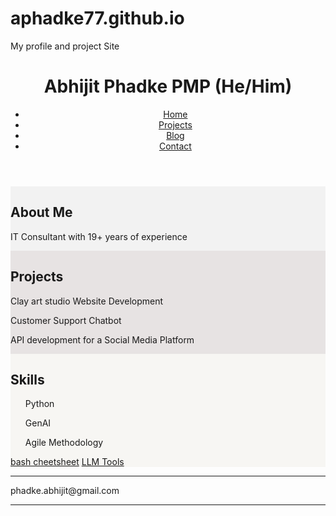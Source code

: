 # aphadke77.github.io
My profile and project Site
<header>
    <h1>Abhijit Phadke PMP (He/Him)</h1>
        <ul>
            <li><a href="#home">Home</a></li>
            <li><a href="https://github.com/aphadke77?tab=projects">Projects</a></li>
            <li><a href="https://a6hijitphadke.blogspot.com">Blog</a></li>
            <li><a href="contact.html">Contact</a></li>
        </ul>
</header>

<div class="row">
    <div class="column" style="background-color:#f2f2f2;">
        <h2>About Me</h2>
        <p>IT Consultant with 19+ years of experience</p>
    </div>
    <div class="column" style="background-color:#e7e3e3fe;">
        <h2>Projects</h2>
        <p>Clay art studio Website Development</p>
        <p>Customer Support Chatbot</p>
        <p>API development for a Social Media Platform</p>
    </div>
    <div class="column" style="background-color:#f7f6f3;">
        <h2>Skills</h2>
        <ul>Python</ul>
        <ul>GenAI</ul> 
        <ul>Agile  Methodology</ul>
        <a href='aphadke77.github.io/bash-cheatsheet.html'>bash cheetsheet</a>
        <a href='aphadke77.github.io/llm-tools.html'>LLM Tools</a>    </div>
</div>
<hr>
<p>phadke.abhijit@gmail.com</p>
<hr>

